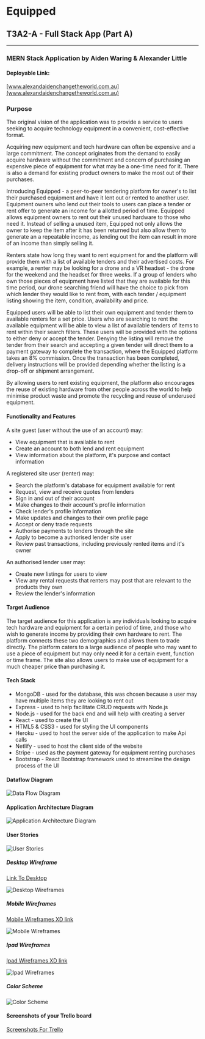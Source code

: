 # Equipped

## T3A2-A - Full Stack App (Part A)

---

### MERN Stack Application by Aiden Waring & Alexander Little

#### Deployable Link:

[www.alexandaidenchangetheworld.com.au](www.alexandaidenchangetheworld.com.au)

### Purpose

The original vision of the application was to provide a service to users seeking to acquire technology equipment in a convenient, cost-effective format.

Acquiring new equipment and tech hardware can often be expensive and a large commitment. The concept originates from the demand to easily acquire hardware without the commitment and concern of purchasing an expensive piece of equipment for what may be a one-time need for it. There is also a demand for existing product owners to make the most out of their purchases.

Introducing Equipped - a peer-to-peer tendering platform for owner's to list their purchased equipment and have it lent out or rented to another user. Equipment owners who lend out their tools to users can place a tender or rent offer to generate an income for a allotted period of time. Equipped allows equipment owners to rent out their unused hardware to those who need it. Instead of selling a unused item, Equipped not only allows the owner to keep the item after it has been returned but also allow them to generate an a repeatable income, as lending out the item can result in more of an income than simply selling it.

Renters state how long they want to rent equipment for and the platform will provide them with a list of available tenders and their advertised costs. For example, a renter may be looking for a drone and a VR headset - the drone for the weekend and the headset for three weeks. If a group of lenders who own those pieces of equipment have listed that they are available for this time period, our drone searching friend will have the choice to pick from which lender they would like to rent from, with each tender / equipment listing showing the item, condition, availability and price.

Equipped users will be able to list their own equipment and tender them to available renters for a set price. Users who are searching to rent the available equipment will be able to view a list of available tenders of items to rent within their search filters. These users will be provided with the options to either deny or accept the tender. Denying the listing will remove the tender from their search and accepting a given tender will direct them to a payment gateway to complete the transaction, where the Equipped platform takes an 8% commission. Once the transaction has been completed, delivery instructions will be provided depending whether the listing is a drop-off or shipment arrangement.

By allowing users to rent existing equipment, the platform also encourages the reuse of existing hardware from other people across the world to help minimise product waste and promote the recycling and reuse of underused equipment.

#### Functionality and Features

A site guest (user without the use of an account) may:

* View equipment that is available to rent
* Create an account to both lend and rent equipment
* View information about the platform, it's purpose and contact information

A registered site user (renter) may:

* Search the platform's database for equipment available for rent
* Request, view and receive quotes from lenders
* Sign in and out of their account
* Make changes to their account's profile information
* Check lender's profile information
* Make updates and changes to their own profile page
* Accept or deny trade requests
* Authorise payments to lenders through the site
* Apply to become a authorised lender site user
* Review past transactions, including previously rented items and it's owner

An authorised lender user may:

* Create new listings for users to view
* View any rental requests that renters may post that are relevant to the products they own
* Review the lender's information

#### Target Audience

The target audience for this application is any individuals looking to acquire tech hardware and equipment for a certain period of time, and those who wish to generate income by providing their own hardware to rent. The platform connects these two demographics and allows them to trade directly. The platform caters to a large audience of people who may want to use a piece of equipment but may only need it for a certain event, function or time frame. The site also allows users to make use of equipment for a much cheaper price than purchasing it.

#### Tech Stack

* MongoDB - used for the database, this was chosen because a user may have multiple items they are looking to rent out
* Express -  used to help facilitate CRUD requests with Node.js
* Node.js -  used for the back end and will help with creating a server
* React -  used to create the UI
* HTML5 & CSS3 - used for styling the UI components
* Heroku - used to host the server side of the application to make Api calls
* Netlify - used to host the client side of the website
* Stripe - used as the payment gateway for equipment renting purchases
* Bootstrap - React Bootstrap framework used to streamline the design process of the UI

#### Dataflow Diagram

![Data Flow Diagram](./docs/DFD/equipped-dfd.png)

#### Application Architecture Diagram

![Application Architecture Diagram](./docs/AAD/equipped-aad.png)

#### User Stories

![User Stories](./docs/Trello-screenshots/user-stories.png)

##### Desktop Wireframe

[Link To Desktop](https://xd.adobe.com/view/4879c0bc-ca88-400b-8dac-c6e975d3a069-1d2a/)

![Desktop Wireframes](./docs/wireframes/equiped-wireframes-desktop.png)

##### Mobile Wireframes

[Mobile Wireframes XD link](https://xd.adobe.com/view/9969e417-1bb0-4aa3-ac64-84d3a211d9ec-cc3a/)

![Mobile Wireframes](./docs/wireframes/equiped-wireframes-mobile.png)

##### Ipad Wireframes

[Ipad Wireframes XD link](https://xd.adobe.com/view/ca7c010e-4c3a-4b6c-aea4-5d078954395b-9f2f/)

![Ipad Wireframes](./docs/wireframes/ipads-wireframes.png)

##### Color Scheme

![Color Scheme](./docs/Equipped-colors.png)

#### Screenshots of your Trello board 

[Screenshots For Trello](./docs/Trello-screenshots)
